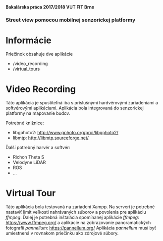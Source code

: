 #### Bakalárska práca 2017/2018 VUT FIT Brno
### Street view pomocou mobilnej senzorickej platformy

# Informácie

Priečinok obsahuje dve aplikácie

  - /video_recording
  - /virtual_tours

# Video Recording

Táto aplikácia je spustiteľná iba s príslušnými hardvérovými zariadeniami a softvérovými aplikáciami. Aplikácia bola integrovaná do senzorickej platformy na mapovanie budov.

Potrebné knižnice:

  - libgphoto2: http://www.gphoto.org/proj/libgphoto2/
  - libmtp: http://libmtp.sourceforge.net/

Ďalší potrebný harvér a softvér:
  - Richoh Theta S
  - Velodyne LiDAR
  - ROS
  - ...

# Virtual Tour

Táto aplikácia bola testovaná na zariadení Xampp. Na serveri je potrebné nastaviť limit veľkosti nahrávaných súborov a povolenia pre aplikáciu *ffmpeg*. 
Ďalej je potrebná inštalácia spomínanej aplikácie *ffmpeg*: https://www.ffmpeg.org/ 
a aplikácie na zobrazovanie panoramatických fotografií *pannellum*: https://pannellum.org/ 
Aplikácia *pannellum* musí byť umiestnená v rovnakom priečinku ako zdrojové súbory.
